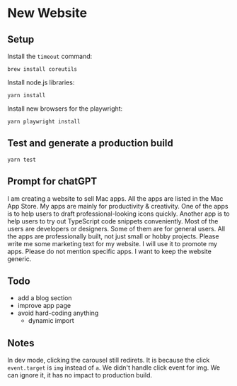 # New Website

## Setup

Install the `timeout` command:

```
brew install coreutils
```

Install node.js libraries:

```
yarn install
```

Install new browsers for the playwright:

```
yarn playwright install
```

## Test and generate a production build

```
yarn test
```

## Prompt for chatGPT

I am creating a website to sell Mac apps. All the apps are listed in the Mac App Store.
My apps are mainly for productivity & creativity.
One of the apps is to help users to draft professional-looking icons quickly.
Another app is to help users to try out TypeScript code snippets conveniently.
Most of the users are developers or designers. Some of them are for general users.
All the apps are professionally built, not just small or hobby projects.
Please write me some marketing text for my website. I will use it to promote my apps.
Please do not mention specific apps. I want to keep the website generic.

## Todo

- add a blog section
- improve app page
- avoid hard-coding anything
  - dynamic import

## Notes

In dev mode, clicking the carousel still redirets.
It is because the click `event.target` is `img` instead of `a`.
We didn't handle click event for img.
We can ignore it, it has no impact to production build.
